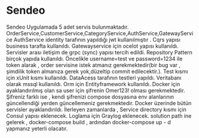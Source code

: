 # Sendeo
Sendeo
Uygulamada 5 adet servis bulunmaktadır. 
OrderService,CustomerService,CategoryService,AuthService,GatewayService
AuthService identity tarafının yapıldığı jwt kullanılmıştır . Cqrs yapısı business tarafta kullanıldı.
Gatewayservice için ocelot yapısı kullanıldı.
Servisler arası iletişim de grpc (sync) yapısı tercih edildi.
Repository Pattern birçok yapıda kullanıldı.
Öncelikle username=test ve password=1234 ile token alarak , order servisine istek atmanız gerekmektedir(bir bug var , şimdilik token almanıza gerek yok,düzeltip commit edilecektir.).
Test kısmı için xUnit kısmı kullanıldı.
DataAcess tarafının testleri yapıldı.
Veritabanı olarak mssql kullanıldı.
Orm için Entityframework kullanıldı.
Docker için ayaklandırılmış olan sa user için şifrenin Omer123! olması gerekmektedir. Şifreniz farklı ise , kendi şifrenizi compose dosyasına env alanlarının güncellendiği yerden güncellemeniz gerekmektedir.
Docker üzerinde bütün servisler ayaklandırıldı.
İlerleyen zamanlarda  , Service directory kısmı için Consul yapısı eklenecek.
Loglama için Graylog eklenecek.
solution path ine gelerek , docker-compose build , ardından docker-compose up - d yapmanız yeterli olacatır.
